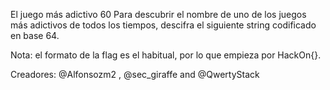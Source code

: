 El juego más adictivo
60
Para descubrir el nombre de uno de los juegos más adictivos de todos los tiempos, descifra el siguiente string codificado en base 64.

Nota: el formato de la flag es el habitual, por lo que empieza por HackOn{}.

Creadores: @Alfonsozm2 , @sec_giraffe and @QwertyStack
